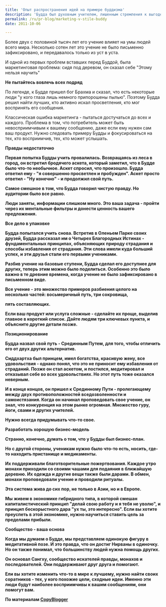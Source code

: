 ```yaml
---
title: 'Опыт распространения идей на примере буддизма'
description: 'Будда был духовным учителем, лишенным стремления к выгоде. На самом деле, он даже запрещал своим ученикам и последователям иметь дело с деньгами. Но если мы согласимся с Сетом Годином в том, что маркетинг - это распространение идей, то Будда был одним из лучших маркетологов в истории.'
permalink: /ru/pr-blog/marketing-v-stile-buddy
date: 2011-10-06

---
```


Более двух с половиной тысяч лет его учение влияет на умы людей всего мира. Несколько сотен лет это учение не было письменно зафиксировано, и передавалось только из уст в уста.

И одной из первых проблем вставших перед Буддой, была маркетинговая проблема: сидя под деревом, он сказал себе "Этому нельзя научить"

<strong>Не пытайтесь вовлечь всех подряд</strong>

По легенде, к Будде пришел бог Брахма и сказал, что есть некоторые люди "у кого глаза лишь немного припорошены пылью".  Поэтому Будда решил найти лучших, кто активно искал просветления, кто мог воспринять его сообщения.

Классическая ошибка маркетинга - пытаться достучаться до всех и каждого. Проблема в том, что потребитель может быть невосприимчивым к вашему сообщению, даже если ему нужен сам ваш продукт. Нужно следовать примеру Будды и фокусироваться на тех, кто восприимчив, тех, кто может услышать.

<strong>Правды недостаточно</srong>

Первая попытка Будды учить провалилась. Возвращаясь из леса в город, он встретил бродячего аскета, который заметил, что в Будде было что-то необычное. Аскет спросил, что произошло. Будда ответил ему - "я совершенно просветлен и пробужден". Аскет просто ответил - "Ну конечно" - и продолжил свой путь.

Самое смешное в том, что Будда говорил чистую правду. Но аудитории было все равно.

Люди заняты, информации слишком много. Это ваша задача - пройти через их ментальные фильтры и донести ценность вашего предложения.

<strong>Все дело в упаковке</strong>

Будда попытался учить снова. Встретив в Оленьем Парке своих друзей, Будда рассказал им о Четырех Благородных Истинах - фундаментальных принципах, объясняющих природу страдания и способы избавления от страдания. Эти слова имели куда больший успех, и эти друзья стали его первыми учениками.

Разбив учение на базовые ступени, Будда сделал его доступнее для других, теперь этим можно было поделиться. Особенно это было важно в те древние времена, когда учение не было зафиксировано в письменном виде.

Все учение - это множество примеров разбиения целого  на несколько частей: восьмеричный путь, три сокровища,

пять составляющих.

Если ваш продукт или услуга сложные - сделайте их проще, выделив главное в короткий список. Дайте людям три ключевых пункта, и объясните другие детали позже.

<strong>Позиционирование</strong>

Будда назвал свой путь - Срединным Путем, для того, чтобы отличить его от двух других альтернатив.

Сиддхартха был принцем, имел богатства, красивую жену, все удовольствия - однако понял, что это не приносит ему избавления от страданий. Позже он стал аскетом, и постился, медитировал и отказывал себе во всех удовольствиях. Но этот путь тоже оказался неверным.

И в конце концов, он пришел к Срединному Пути - пролегающему между двух противоположностей вседозволенности и самоистязания. Когда он начинал проповедовать свое учение, он знал, что конкуренция на этом рынке огромная. Множество гуру, йоги, свами и других учителей.

Нужно всегда придумывать что-то свое.

<strong>Разработать хорошую бизнес-модель</strong>

Странно, конечно, думать о том, что у Будды был бизнес-план.

Но с другой стороны, ученикам нужно было что-то есть, носить, где-то находить пристанище и медикаменты.

Их поддерживали благотворительные пожертвования. Каждое утро монахи приходили со своими чашами для подаяния в ближайшую деревню.  Их одежда и другие вещи также были дарами. В обмен, монахи проповедовали учение и проводили ритуалы.

Эта система жива до сих пор, не только в Азии, но и в Европе.

Мы живем в экономике гибридного типа, в которой смешан капиталистический принцип "делай свою работу и я тебя не уволю", и принцип бескорыстного дара "ух ты, это интересно". Если вы хотите преуспеть в этой экономике, нужно научиться ставить цель за пределами прибыли.

<strong>Сообщество - ваша основа</strong>

Когда мы думаем о Будде, мы представляем одинокую фигуру в медитативной позе. И это правда, что он достиг Нирваны в одиночку. Но он также понимал, что большинству людей нужна помощь других.

Он основал Сангху, сообщество искателей правды, монахов и последователей.  Они поддерживают друг друга и помогают.

Ели вы хотите изменить что-то в мире к лучшему, нужно найти своих соратников - тех, у кого похожие цели, сходные идеи. Именно эти люди будут наиболее восприимчивы к вашим сообщениям, они помогут вам.

По материалам <a href="https://www.copyblogger.com/buddha-marketing/">CopyBlogger</a>

